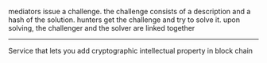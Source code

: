 mediators issue a challenge.
the challenge consists of a description and a hash of the solution.
hunters get the challenge and try to solve it.
upon solving, the challenger and the solver are linked together

---------------------

Service that lets you add cryptographic intellectual property in block chain
